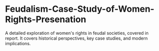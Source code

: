 # Feudalism-Case-Study-of-Women-Rights-Presenation
A detailed exploration of women's rights in feudal societies, covered in report. It covers historical perspectives, key case studies, and modern implications.
